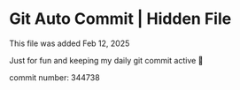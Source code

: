 # Git Auto Commit | Hidden File

This file was added Feb 12, 2025

Just for fun and keeping my daily git commit active 🤪

commit number: 344738
